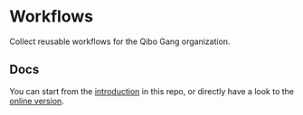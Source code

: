 # Workflows

Collect reusable workflows for the Qibo Gang organization.

## Docs

You can start from the [introduction](./docs/README.md) in this repo, or
directly have a look to the [online version](https://qibogang.github.io/workflows/).
